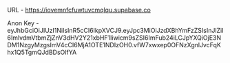 URL - https://iovemnfcfuwtuvcmqlqu.supabase.co

Anon Key - eyJhbGciOiJIUzI1NiIsInR5cCI6IkpXVCJ9.eyJpc3MiOiJzdXBhYmFzZSIsInJlZiI6ImlvdmVtbmZjZnV3dHV2Y21xbHF1Iiwicm9sZSI6ImFub24iLCJpYXQiOjE3NDM1NzgyMzgsImV4cCI6MjA1OTE1NDIzOH0.vfW7xwxep0OFNzXgnlJvcFqKhx1Q5TgmQJdBDsOlfYA